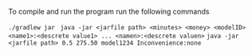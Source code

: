 To compile and run the program run the following commands

`./gradlew jar ` 
`java -jar <jarfile path> <minutes> <money> <modelID> <name1>:<descrete value1> ... <namen>:<descrete valuen>`
`java -jar <jarfile path> 0.5 275.50 model1234 Inconvenience:none`

